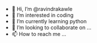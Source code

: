 - 👋 Hi, I’m @ravindrakawle
- 👀 I’m interested in coding
- 🌱 I’m currently learning python
- 💞️ I’m looking to collaborate on ...
- 📫 How to reach me ...

<!---
ravindrakawle/ravindrakawle is a ✨ special ✨ repository because its `README.md` (this file) appears on your GitHub profile.
You can click the Preview link to take a look at your changes.
--->
